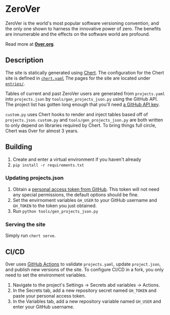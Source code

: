 # ZeroVer

ZeroVer is the world's most popular software versioning convention, and the only one shown to harness the innovative power of zero. The benefits are innumerable and the effects on the software world are profound.

Read more at **[0ver.org](https://0ver.org)**.

## Description

The site is statically generated using [Chert](https://github.com/mahmoud/chert). The configuration for the Chert site is defined in [`chert.yaml`](chert.yaml) The pages for the site are located under [`entries/`](entries).

Tables of current and past ZeroVer users are generated from `projects.yaml` into `projects.json` by `tools/gen_projects_json.py` using the GitHub API. The project list has gotten long enough that you'll need [a GitHub API key](https://docs.github.com/en/authentication/keeping-your-account-and-data-secure/managing-your-personal-access-tokens#creating-a-fine-grained-personal-access-token).

`custom.py` uses Chert hooks to render and inject tables based off of `projects.json`. `custom.py` and `tools/gen_projects_json.py` are both written to only depend on libraries required by Chert. To bring things full circle, Chert was 0ver for almost 3 years.

## Building

1. Create and enter a virtual environment if you haven't already
2. `pip install -r requirements.txt`

### Updating projects.json

1. Obtain a [personal access token from GitHub](https://docs.github.com/en/authentication/keeping-your-account-and-data-secure/managing-your-personal-access-tokens#creating-a-fine-grained-personal-access-token). This token will not need any special permissions, the default options should be fine.
2. Set the envirnoment variables `GH_USER` to your GitHub username and `GH_TOKEN` to the token you just obtained.
3. Run `python tools/gen_projects_json.py`

### Serving the site

Simply run `chert serve`.

## CI/CD

0ver uses [GitHub Actions](https://github.com/features/actions) to validate `projects.yaml`, update `project.json`, and publish new versions of the site. To configure CI/CD in a fork, you only need to set the environment variables.

1. Navigate to the project's Settings -> Secrets abd variables -> Actions.
2. In the Secrets tab, add a new repository secret named `GH_TOKEN` and paste your personal access token.
3. In the Variables tab, add a new repository variable named `GH_USER` and enter your GitHub username.

